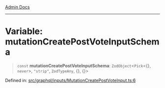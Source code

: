 [Admin Docs](/)

***

# Variable: mutationCreatePostVoteInputSchema

> `const` **mutationCreatePostVoteInputSchema**: `ZodObject`\<`Pick`\<\{\}, `never`\>, `"strip"`, `ZodTypeAny`, \{\}, \{\}\>

Defined in: [src/graphql/inputs/MutationCreatePostVoteInput.ts:6](https://github.com/PalisadoesFoundation/talawa-api/blob/9f305099d404e8f36dd8bdadb150fba1e7235da9/src/graphql/inputs/MutationCreatePostVoteInput.ts#L6)
